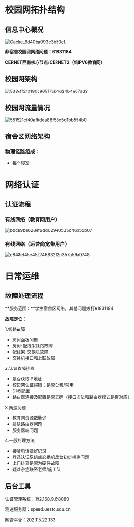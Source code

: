 # 校园网拓扑结构

## 信息中心概况

![Cache_6d40ba093c3b50cf.](https://cdn.jsdelivr.net/gh/IssacL04/IHS@img/img/202312151439523.jpg)

**非宿舍校园网网络问题：61831184**

**CERNET西南核心节点**/**CERNET2（纯IPV6教育网）**

## 校园网架构

![533cff210190c96517cb4d24b4e07dd3](https://cdn.jsdelivr.net/gh/IssacL04/IHS@img/img/202312151449769.jpg)

## 校园网流量情况

![551521cf40afbdea88f58c5d1bb554b0](https://cdn.jsdelivr.net/gh/IssacL04/IHS@img/img/202312151504093.jpg)

## 宿舍区网络架构

### 物理链路组成：

* 每个寝室

# 网络认证

## 认证流程

### 有线网络（教育网用户）

![bbcb9be628ef9dd02940535c46b55b07](https://cdn.jsdelivr.net/gh/IssacL04/IHS@img/img/202312151504102.jpg)

### 有线网络（运营商宽带用户）

![e848ef45e452746832f2c357a56a0748](https://cdn.jsdelivr.net/gh/IssacL04/IHS@img/img/202312151507567.jpg)

# 日常运维

## 故障处理流程

**服务范围：**学生宿舍区网络，其他问题拨打61831184

**故障定位：**

1.线路故障

* 房间面板问题
* 房间-配线架线路故障
* 配线架-交换机故障
* 交换机接口和上联故障

2.认证故障排查

* 是否获取IP地址
* 校园网认证报错：是否欠费/禁用
* DNS配置
* 路由器连接及配置是否正确（接口插法和路由器模式是否对应）

3.网速问题

* 教育网资源数量少
* 排除路由器问题
* 服务器端问题

4.一般处理方法

* 接听电话做好记录
* 登录认证系统或交换机后台初步排除问题
* 上门排查是否为硬件故障
* 疑难杂症联系老师/施工队

## 后台工具

认证管理系统：192.168.9.6:8080

测速服务器：speed.uestc.edu.cn

网管平台：202.115.22.133

